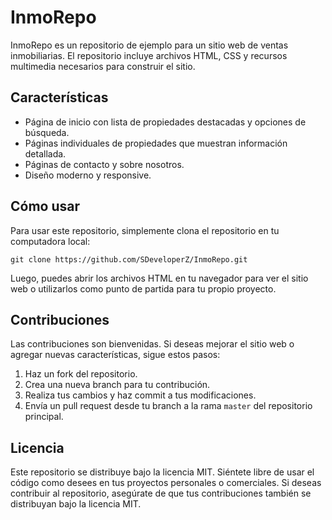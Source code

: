 # InmoRepo

InmoRepo es un repositorio de ejemplo para un sitio web de ventas inmobiliarias. El repositorio incluye archivos HTML, CSS y recursos multimedia necesarios para construir el sitio.

## Características

- Página de inicio con lista de propiedades destacadas y opciones de búsqueda.
- Páginas individuales de propiedades que muestran información detallada.
- Páginas de contacto y sobre nosotros.
- Diseño moderno y responsive.

## Cómo usar

Para usar este repositorio, simplemente clona el repositorio en tu computadora local:

`git clone https://github.com/SDeveloperZ/InmoRepo.git`


Luego, puedes abrir los archivos HTML en tu navegador para ver el sitio web o utilizarlos como punto de partida para tu propio proyecto.

## Contribuciones

Las contribuciones son bienvenidas. Si deseas mejorar el sitio web o agregar nuevas características, sigue estos pasos:

1. Haz un fork del repositorio.
2. Crea una nueva branch para tu contribución.
3. Realiza tus cambios y haz commit a tus modificaciones.
4. Envía un pull request desde tu branch a la rama `master` del repositorio principal.

## Licencia

Este repositorio se distribuye bajo la licencia MIT. Siéntete libre de usar el código como desees en tus proyectos personales o comerciales. Si deseas contribuir al repositorio, asegúrate de que tus contribuciones también se distribuyan bajo la licencia MIT.

